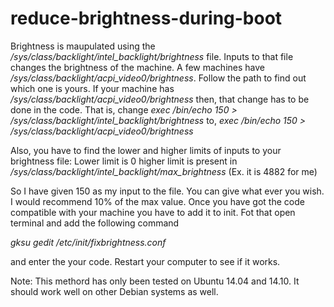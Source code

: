 reduce-brightness-during-boot
=============================

Brightness is maupulated using the */sys/class/backlight/intel_backlight/brightness* file.
Inputs to that file changes the brightness of the machine. A few machines have */sys/class/backlight/acpi_video0/brightness*.
Follow the path to find out which one is yours. If your machine has */sys/class/backlight/acpi_video0/brightness* then,
that change has to be done in the code. 
That is, change 
*exec /bin/echo 150 > /sys/class/backlight/intel_backlight/brightness*
to, *exec /bin/echo 150 > /sys/class/backlight/acpi_video0/brightness*

Also, you have to find the lower and higher limits of inputs to your brightness file:
Lower limit is 0 higher limit is present in */sys/class/backlight/intel_backlight/max_brightness* (Ex. it is 4882 for me)

So I have given 150 as my input to the file. You can give what ever you wish. I would recommend 10% of the max value.
Once you have got the code compatible with your machine you have to add it to init. 
Fot that open terminal and add the following command

*gksu gedit /etc/init/fixbrightness.conf*

and enter the your code. Restart your computer to see if it works.

Note: This methord has only been tested on Ubuntu 14.04 and 14.10. It should work well on other Debian systems as well.
